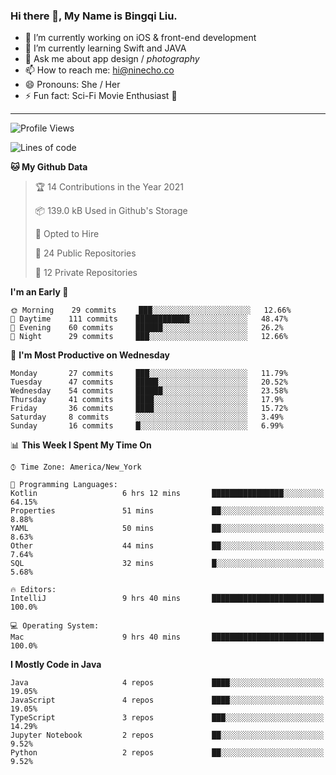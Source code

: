 ### Hi there 👋, My Name is Bingqi Liu.

- 🔭 I’m currently working on iOS & front-end development
- 🌱 I’m currently learning Swift and JAVA
- 💬 Ask me about app design / *photography*
- 📫 How to reach me: hi@ninecho.co
- 😄 Pronouns: She / Her
- ⚡ Fun fact: Sci-Fi Movie Enthusiast 🚀

---

<!--START_SECTION:waka-->
![Profile Views](http://img.shields.io/badge/Profile%20Views-3-blue)

![Lines of code](https://img.shields.io/badge/From%20Hello%20World%20I%27ve%20Written-3.0%20million%20lines%20of%20code-blue)

**🐱 My Github Data** 

> 🏆 14 Contributions in the Year 2021
 > 
> 📦 139.0 kB Used in Github's Storage 
 > 
> 💼 Opted to Hire
 > 
> 📜 24 Public Repositories 
 > 
> 🔑 12 Private Repositories  
 > 
**I'm an Early 🐤** 

```text
🌞 Morning    29 commits     ███░░░░░░░░░░░░░░░░░░░░░░   12.66% 
🌆 Daytime    111 commits    ████████████░░░░░░░░░░░░░   48.47% 
🌃 Evening    60 commits     ██████░░░░░░░░░░░░░░░░░░░   26.2% 
🌙 Night      29 commits     ███░░░░░░░░░░░░░░░░░░░░░░   12.66%

```
📅 **I'm Most Productive on Wednesday** 

```text
Monday       27 commits     ███░░░░░░░░░░░░░░░░░░░░░░   11.79% 
Tuesday      47 commits     █████░░░░░░░░░░░░░░░░░░░░   20.52% 
Wednesday    54 commits     ██████░░░░░░░░░░░░░░░░░░░   23.58% 
Thursday     41 commits     ████░░░░░░░░░░░░░░░░░░░░░   17.9% 
Friday       36 commits     ████░░░░░░░░░░░░░░░░░░░░░   15.72% 
Saturday     8 commits      ░░░░░░░░░░░░░░░░░░░░░░░░░   3.49% 
Sunday       16 commits     █░░░░░░░░░░░░░░░░░░░░░░░░   6.99%

```


📊 **This Week I Spent My Time On** 

```text
⌚︎ Time Zone: America/New_York

💬 Programming Languages: 
Kotlin                   6 hrs 12 mins       ████████████████░░░░░░░░░   64.15% 
Properties               51 mins             ██░░░░░░░░░░░░░░░░░░░░░░░   8.88% 
YAML                     50 mins             ██░░░░░░░░░░░░░░░░░░░░░░░   8.63% 
Other                    44 mins             ██░░░░░░░░░░░░░░░░░░░░░░░   7.64% 
SQL                      32 mins             █░░░░░░░░░░░░░░░░░░░░░░░░   5.68%

🔥 Editors: 
IntelliJ                 9 hrs 40 mins       █████████████████████████   100.0%

💻 Operating System: 
Mac                      9 hrs 40 mins       █████████████████████████   100.0%

```

**I Mostly Code in Java** 

```text
Java                     4 repos             ████░░░░░░░░░░░░░░░░░░░░░   19.05% 
JavaScript               4 repos             ████░░░░░░░░░░░░░░░░░░░░░   19.05% 
TypeScript               3 repos             ███░░░░░░░░░░░░░░░░░░░░░░   14.29% 
Jupyter Notebook         2 repos             ██░░░░░░░░░░░░░░░░░░░░░░░   9.52% 
Python                   2 repos             ██░░░░░░░░░░░░░░░░░░░░░░░   9.52%

```



<!--END_SECTION:waka-->
